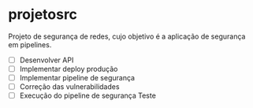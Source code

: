 # projetosrc
Projeto de segurança de redes, cujo objetivo é a aplicação de segurança em pipelines.


- [ ] Desenvolver API
- [ ] Implementar deploy produção
- [ ] Implementar pipeline de segurança
- [ ] Correção das vulnerabilidades
- [ ] Execução do pipeline de segurança
Teste